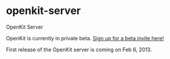 openkit-server
===============

OpenKit Server

OpenKit is currently in private beta. <a href="http://openkit.io/beta/">Sign up for a beta invite here!</a>

First release of the OpenKit server is coming on Feb 6, 2013.